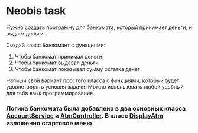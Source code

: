 # Neobis task
Нужно создать программу для банкомата, который принимает деньги, и выдает деньги. 

Создай класс Банкомант с функциями: 

1. Чтобы банкомат принимал деньги
2. Чтобы банкомат выдавал деньги 
3. Чтобы банкомат показывал сумму остатка денег

Напиши свой вариант простого класса с функциями, который будет удовлетворять условия задачи.  Можно использовать любой удобный для тебя язык программирования 

### Логика банкомата была добавлена в два основных класса [AccountService](https://github.com/KimIlia91/NeobisClubsTask/blob/main/NeobisTask/Service/AccountService.cs) и [AtmController](https://github.com/KimIlia91/NeobisClubsTask/blob/main/NeobisTask/Controllers/AccountController.cs). В класс [DisplayAtm](https://github.com/KimIlia91/NeobisClubsTask/blob/main/NeobisTask/AtmDisplay.cs) изложенно стартовое меню 

